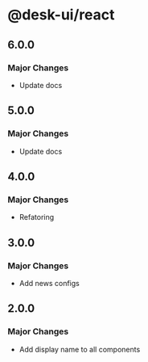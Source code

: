 # @desk-ui/react

## 6.0.0

### Major Changes

- Update docs

## 5.0.0

### Major Changes

- Update docs

## 4.0.0

### Major Changes

- Refatoring

## 3.0.0

### Major Changes

- Add news configs

## 2.0.0

### Major Changes

- Add display name to all components
